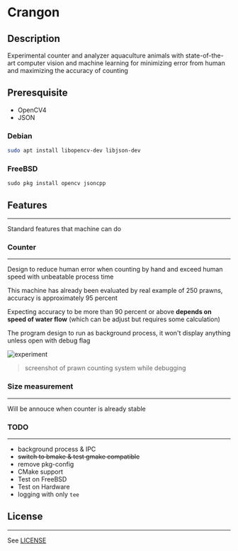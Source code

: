 # Crangon

## Description

Experimental counter and analyzer aquaculture animals with state-of-the-art computer vision and machine learning for minimizing error from human and maximizing the accuracy of counting

## Preresquisite

- OpenCV4
- JSON

### Debian

```bash
sudo apt install libopencv-dev libjson-dev
```

### FreeBSD

```
sudo pkg install opencv jsoncpp
```

## Features
---

Standard features that machine can do

### Counter
---

Design to reduce human error when counting by hand and exceed human speed with unbeatable process time

This machine has already been evaluated by real example of 250 prawns, accuracy is approximately 95 percent

Expecting accuracy to be more than 90 percent or above __depends on speed of water flow__ (which can be adjust but requires some calculation)

The program design to run as background process, it won't display anything unless open with debug flag

![experiment](https://i.imgur.com/pyDZTjF.gif)

> screenshot of prawn counting system while debugging

### Size measurement
---

Will be annouce when counter is already stable

### TODO
---

- background process & IPC
- ~~switch to bmake & test gmake compatible~~
- remove pkg-config
- CMake support
- Test on FreeBSD
- Test on Hardware
- logging with only ```tee```

## License
---

See [LICENSE](https://github.com/kanokkorn/crangon/blob/main/LICENSE)
